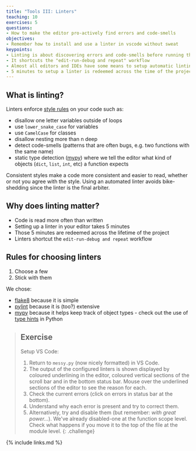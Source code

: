```yaml
---
title: "Tools III: Linters"
teaching: 10
exercises: 5
questions:
- How to make the editor pro-actively find errors and code-smells
objectives:
- Remember how to install and use a linter in vscode without sweat
keypoints:
- Linting is about discovering errors and code-smells before running the code
- It shortcuts the "edit-run-debug and repeat" workflow
- Almost all editors and IDEs have some means to setup automatic linting
- 5 minutes to setup a linter is redeemed across the time of the project i.e. the cost is close to nothing
---
```


## What is linting?

Linters enforce [style rules](https://lintlyci.github.io/Flake8Rules/) on your
code such as:

- disallow one letter variables outside of loops
- use `lower_snake_case` for variables
- use `CamelCase` for classes
- disallow nesting more than n deep
- detect code-smells (patterns that are often bugs, e.g. two functions with the
  same name)
- static type detection ([mypy](http://mypy-lang.org/)) where we tell the editor
  what kind of objects (`dict`, `list`, `int`, etc) a function expects

Consistent styles make a code more consistent and easier to read, whether or not
you agree with the style. Using an automated linter avoids bike-shedding since
the linter is the final arbiter.

## Why does linting matter?

- Code is read more often than written
- Setting up a linter in your editor takes 5 minutes
- Those 5 minutes are redeemed across the lifetime of the project
- Linters shortcut the `edit-run-debug and repeat` workflow

## Rules for choosing linters

1. Choose a few
1. Stick with them

We chose:

- [flake8](https://pypi.org/project/black/) because it is simple
- [pylint](https://www.pylint.org/) because it is (too?) extensive
- [mypy](http://mypy-lang.org/) because it helps keep track of object types -
  check out the use of [type hints] in Python

[type hints]: https://www.python.org/dev/peps/pep-0484/

> ## Exercise
>
> Setup VS Code:
>
> 1. Return to `messy.py` (now nicely formatted) in VS Code.
> 1. The output of the configured linters is shown displayed by coloured
>    underlining in the editor, coloured vertical sections of the scroll bar and
>    in the bottom status bar. Mouse over the underlined sections of the editor
>    to see the reason for each.
> 1. Check the current errors (click on errors in status bar at the bottom).
> 1. Understand why each error is present and try to correct them.
> 1. Alternatively, try and disable them (but remember: _with great power..._).
>    We've already disabled-one at the function scope level. Check what happens
>    if you move it to the top of the file at the module level.
{: .challenge}

{% include links.md %}
